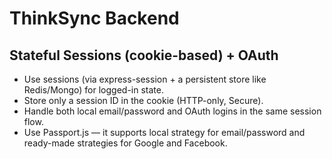 # ThinkSync Backend

## Stateful Sessions (cookie-based) + OAuth

- Use sessions (via express-session + a persistent store like Redis/Mongo) for logged-in state.
- Store only a session ID in the cookie (HTTP-only, Secure).
- Handle both local email/password and OAuth logins in the same session flow.
- Use Passport.js — it supports local strategy for email/password and ready-made strategies for Google and Facebook.

